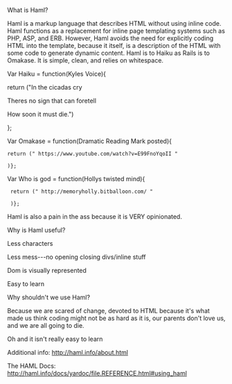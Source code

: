 What is Haml? 

Haml is a markup language that describes HTML without using inline code. Haml functions as a replacement for inline page templating systems such as PHP, ASP, and ERB. However, Haml avoids the need for explicitly coding HTML into the template, because it itself, is a description of the HTML with some code to generate dynamic content. Haml is to Haiku as Rails is to Omakase. It is simple, clean, and relies on whitespace. 


  Var Haiku = function(Kyles Voice){
  
   return ("In the cicadas cry
  
   Theres no sign that can foretell
  
   How soon it must die.")
  
  };

  
  Var Omakase = function(Dramatic Reading Mark posted){
    
    return (" https://www.youtube.com/watch?v=E99FnoYqoII "
    
    )};


  Var Who is god = function(Hollys twisted mind){
     
     return (" http://memoryholly.bitballoon.com/ "
     
     )};
    

Haml is also a pain in the ass because it is VERY opinionated.  

Why is Haml useful?


Less characters

Less mess---no opening closing divs/inline stuff

Dom is visually represented

Easy to learn


Why shouldn't we use Haml?

Because we are scared of change, devoted to HTML because it's what made us think coding might not be as hard as it is, our parents don't love us, and we are all going to die. 

Oh and it isn't really easy to learn

Additional info: http://haml.info/about.html

The HAML Docs: http://haml.info/docs/yardoc/file.REFERENCE.html#using_haml
